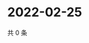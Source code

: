 # 2022-02-25

共 0 条

<!-- BEGIN WEIBO -->
<!-- 最后更新时间 Fri Feb 25 2022 22:00:44 GMT+0800 (China Standard Time) -->

<!-- END WEIBO -->
